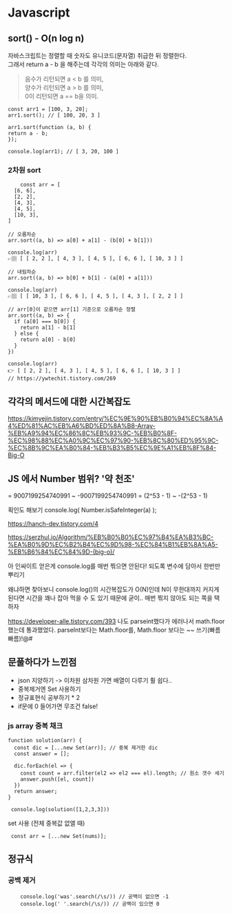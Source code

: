 # Javascript

## sort() - O(n log n)

자바스크립트는 정렬할 때 숫자도 유니코드(문자열) 취급한 뒤 정렬한다.<br>
그래서 return a - b 을 해주는데 각각의 의미는 아래와 같다. <br/>

> 음수가 리턴되면 a < b 를 의미, <br/>
> 양수가 리턴되면 a > b 를 의미, <br/>
> 0이 리턴되면 a == b을 의미. <br/>

```
const arr1 = [100, 3, 20];
arr1.sort(); // [ 100, 20, 3 ]

arr1.sort(function (a, b) {
return a - b;
});

console.log(arr1); // [ 3, 20, 100 ]
```

### 2차원 sort
```
	const arr = [
  [6, 6],
  [2, 2],
  [4, 3],
  [4, 5],
  [10, 3],
]
 
// 오름차순
arr.sort((a, b) => a[0] + a[1] - (b[0] + b[1]))
 
console.log(arr)
👉🏽 [ [ 2, 2 ], [ 4, 3 ], [ 4, 5 ], [ 6, 6 ], [ 10, 3 ] ]
 
// 내림차순
arr.sort((a, b) => b[0] + b[1] - (a[0] + a[1]))
 
console.log(arr)
👉🏽 [ [ 10, 3 ], [ 6, 6 ], [ 4, 5 ], [ 4, 3 ], [ 2, 2 ] ]
 
// arr[0]이 같으면 arr[1] 기준으로 오름차순 정렬
arr.sort((a, b) => {
  if (a[0] === b[0]) {
    return a[1] - b[1]
  } else {
    return a[0] - b[0]
  }
})
 
console.log(arr)
👉 [ [ 2, 2 ], [ 4, 3 ], [ 4, 5 ], [ 6, 6 ], [ 10, 3 ] ]
// https://ywtechit.tistory.com/269
```
## 각각의 메서드에 대한 시간복잡도<br>

https://kimyejin.tistory.com/entry/%EC%9E%90%EB%B0%94%EC%8A%A4%ED%81%AC%EB%A6%BD%ED%8A%B8-Array-%EB%A9%94%EC%86%8C%EB%93%9C-%EB%B0%8F-%EC%98%88%EC%A0%9C%EC%97%90-%EB%8C%80%ED%95%9C-%EC%8B%9C%EA%B0%84-%EB%B3%B5%EC%9E%A1%EB%8F%84-Big-O
<br>

## JS 에서 Number 범위? '약 천조'

= 9007199254740991 ~ -9007199254740991
= (2^53 - 1) ~ -(2^53 - 1)

획인도 해보기
console.log( Number.isSafeInteger(a) );

https://hanch-dev.tistory.com/4

https://serzhul.io/Algorithm/%EB%B0%B0%EC%97%B4%EA%B3%BC-%EA%B0%9D%EC%B2%B4%EC%9D%98-%EC%84%B1%EB%8A%A5-%EB%B6%84%EC%84%9D-(big-o)/

아 인싸이트 얻은게 console.log를 매번 찎으면 안된다!
되도록 변수에 담아서 한번만 뿌리기

왜냐하면 찾아보니 console.log()의 시간복잡도가 O(N)인데 N이 무한대까지 커지게 된다면 시간을 꽤나 잡아 먹을 수 도 있기 때문에 굳이.. 매번 찎지 않아도 되는 쪽을 택하자

https://developer-alle.tistory.com/393
나도 parseint했다가 에러나서 math.floor 했는데 통과했었다.
parseInt보다는 Math.floor를,
Math.floor 보다는 ~~ 쓰기(빠름빠름)!@#

## 문풀하다가 느낀점

- json 지양하기 -> 이차원 삼차원 가면 배열이 다루기 훨 쉽다..
- 중복제거엔 Set 사용하기
- 정규표현식 공부하기 \* 2
- if문에 0 들어가면 무조건 false!

### js array 중복 채크

```
function solution(arr) {
  const dic = [...new Set(arr)]; // 중복 제거한 dic
  const answer = [];

  dic.forEach(el => {
    const count = arr.filter(el2 => el2 === el).length; // 원소 갯수 세기
    answer.push([el, count])
  })
  return answer;
}

 console.log(solution([1,2,3,3]))

```

set 사용 (전체 중복값 없앨 때)

```
 const arr = [...new Set(nums)];
```

## 정규식

### 공백 제거

```
    console.log('was'.search(/\s/)) // 공백이 없으면 -1
    console.log(' '.search(/\s/)) // 공백이 있으면 0

```
